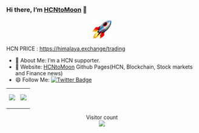 ### Hi there, I’m [HCNtoMoon](https://hcntomoon.github.io/) 👋 


<p align="center">
  <img src="https://github.com/HCNtoMoon/HCNtoMoon.github.io/blob/main/img-folder/rocket_1f680.png" width="10%">
</p>

HCN PRICE :  https://himalaya.exchange/trading


- 🔭 About Me: I’m a HCN supporter. 
- 🚀️ Website:  [HCNtoMoon](https://hcntomoon.github.io/) Github Pages(HCN, Blockchain, Stock markets and Finance news)
- 😄 Follow Me:  [![Twitter Badge](https://img.shields.io/badge/-twitter-blue?style=flat-square&logo=Twitter&logoColor=white&link=)](https://twitter.com/HCNtoMoon) 


<table width="800px">
<tr>
<td valign="top" width="48%">

![](https://github-readme-stats.vercel.app/api?username=hcntomoon&&show_icons=true&title_color=ffffff&icon_color=bb2acf&text_color=daf7dc&bg_color=151515)


</td>



<td valign="top" width="52%">

![](https://activity-graph.herokuapp.com/graph?username=hcntomoon&theme=redical)



</td>
</tr>

</table>

<p align="center"> 
  Visitor count<br>
  <img src="https://profile-counter.glitch.me/hcntomoon/count.svg" />
</p>


